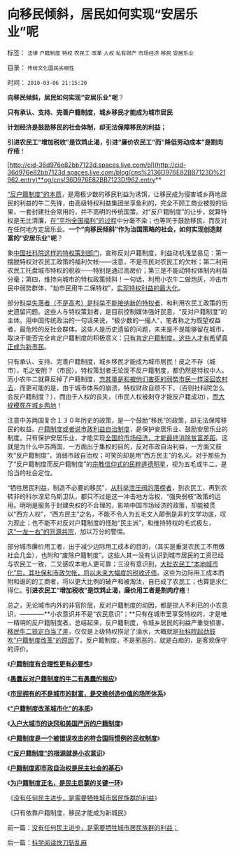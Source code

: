 # 向移民倾斜，居民如何实现“安居乐业”呢

标签： `法律` `户籍制度` `特权` `农民工` `改革` `人权` `私有财产` `市场经济` `移民` `安居乐业` 

目录： `传统文化国民劣根性`

时间： `2010-03-06 21:15:20`

**向移民倾斜，居民如何实现“安居乐业”呢**？

**只有承认、支持、完善户籍制度，城乡移民才能成为城市居民**

**计划经济是鼓励移民的社会体制，却无法保障移民的利益；**

**引进农民工“增加税收”是饮鸩止渴，引进“廉价农民工“而“降低劳动成本”是割肉疗疮**！

[http://cid-36d976e82bb7123d.spaces.live.com/bl](http://cid-36d976e82bb7123d.spaces.live.com/blog/cns%2136D976E82BB7123D%21962.entry)**og/cns!36D976E82BB7123D!962.entry**



[“反户籍制度”的本质](../../../2009/10/13/两千年社稷延寿之九字真言.md)，是用极少数的移民利益为诱饵，让移民成为侵害城乡两地居民的利益的牛二先锋，由高级特权利益集团坐享鱼利的，完全不顾工商业被毁的后果，一套封建社会常用的，并不高明的传统国策。对“反户籍制度”的让步，就算特权是无比清廉，[在“平均全国福利”的过程](../../../2009/9/7/全国无差别保障是注定失败的左倾计划经济公有制.md)中分毫不染；也等同于鼓励移民，而反对在任何地方定居乐业。**一个“向移民倾斜”作为治国策略的社会，如何实现创造财富的“安居乐业”呢**？

象[中国社科院这样的特权策划部门](../../../2009/6/5/社科院的户籍制度改革只不过是“均贫富”的倒退.md)，宣称反对户籍制度，利益动机浅显易见：第一摆脱特权对农民工政策的福利欠帐——注意，不是市民对农民工的欠帐；第二利用农民工托盘城市特权的税收——特别是通过高房价；第三是不能动特权体制内利益分毫；第四，维持向城市的特权政策倾斜！一句话，利用小农牛二做炮灰，冲击市民中弱势群体，“劫市民用牛二保特权”，[实现特权利益的最大化](../../../2009/8/1/特权二八定律，特权总令社会负担最大化.md)。

部分[科举失落者（不是高考）是科举不能接纳新的特权者](../../../2009/10/25/特权卫士生产线和怪胎民主派.md)，和利用农民工政策的历史遗留问题。这些人与特权策划者，是目前控制媒体强奸民意，“反对户籍制度”的主体。用中国传统政治的一句话来说，“极少数的一撮人”，笔者称之为既望权益者，最危险的反社会群体。这些人是历史遗留的问题，未来是不是能够留在城市，取决于能否完全肯定户籍制度的积极意义：[只有肯定户籍制度，这些人才有希望真正成为新市民](../../../2009/10/23/跳出城乡死亡循环的代价和对价.md)。

只有承认、支持、完善户籍制度，城乡移民才能成为城市居民！皮之不存（城市），毛之安附？（市民）。特权策划者无论反不反户籍制度，都仍然是特权中人。而小农牛二就算反掉了户籍制度，[充其量是和被他们害死的弱势市民一样滚回农村去](../../../2009/8/3/特权负担最大化定律城乡人口比例约束显而易见.md)，而更可能的是，由于城市体系的崩溃，特权财政自顾不下，（否则社科院怎么会反户籍制度？），而由于人权的丧失，（市民人权被剥夺才能反户籍成功），[而大规模死在城乡两地](../../../2009/8/4/城乡人口比例边际达成人道主义灾难的三个充分条件.md)！

注意中苏两国复合１３０年历史的政策，是一个鼓励“移民”的政策，却无法保障移民的权益。[户籍制度或者说市政利益自治制度](../../../2009/7/17/为什么自治型社会比管制型社会强大稳定得多.md)，是保护安居乐业、鼓励安居乐业的制度。只有保护安居乐业，才能实现[全国的市场经济，才能最终消除贫富差距](../../../2009/11/24/为什么市场经济能消除贫富差距.md)。这就是为什么中苏两国，一方面出于集权的目的，反对市政自治利益，一方面又鼓吹“反户籍制度”，消弱市政自治权；可笑的却是用“西方民主”的名义。对于那些为了“反户籍制度而反户籍制度”的[宗教信仰式的民粹道德明星](../../../2009/4/16/社会压力传递和媒体道德明星.md)，视为五毛或牛二，是恰当的社会定位。

“牺牲居民利益，制造不必要的移民”，[从科举泄压阀的落榜者](../../../2009/8/31/专治统制的泄压阀中的农村精英.md)，到农民工，再到农转非的科尔涅尼乌斯卫队，都只不过是这一冲击地方治权，“强央弱枝”政策的运用。明明是服务于封建央权的不合理的，影响中国市场经济的政策，却能被贯以“西方人权”，“西方民主”之名，不能不令人为五毛文人颠倒是非的文学功底，叹为观止；也不能不对反对户籍制度的怪胎“民主派”，和维持特权的毛式极左，[这“一左一右”的同源共宗](../../../2009/10/25/特权卫士生产线和怪胎民主派.md)，加以万分的警惕。

部分城市廉价用工者，出于减少边际用工成本的目的，（其实是垂涎农民工不用缴社会几金），也附和“废除户籍制度”。这些人其一没有认识到城市居民的工资已经与农民工一致，二又感叹本地人更可靠；三没有意识到，[大批农民工“本地城市化”后，其社保和市政欠帐，将以未来大幅度的税收还债](../../../2009/10/19/廉价劳动力岗位的本地供应有社会保障的性质.md)。这些为边际用工成本而附和谁的的工商者，将以更大比例的破产和被淘汰，自已成了农民工；也算是求仁得仁。**引进农民工“增加税收”是饮鸩止渴，廉价用工者是割肉疗疮**！

总之，无论城市内外的非官阶层，反对户籍制度的动因，都是损人不利已的小农意识，————**小农意识并不是“农民意识”；**只有在城市里享受特权的，才是唯一精明的反户籍制度者。总结起来，反户籍制度，令城乡居民的利益严重受损害，[移民牛二铁定白当了差](../../../2009/10/13/小农意识仇富牛二历史命运.md)，仅仅是上级特权捞足了油水，大概就是[社科院起劲鼓吹“户籍制度改革”的原因](../../../2009/6/5/社科院的户籍制度改革只不过是“均贫富”的倒退.md)了。反户籍制度，不是邪恶的，就是白痴的，是客观保守的评价。

《[**户籍制度有合理性更有必要性**](../../../2009/9/29/户籍制度的合理性和必要性专题讨论目录.md)》

《[**愚蠢反对户籍制度的牛二有愚蠢的报应**](../../../2010/1/27/愚蠢的人自然有愚蠢的报应.md)》

《[**市民拥有的不是城市的财富，是交换创造价值的场所体系**](../../../2010/1/29/市民拥有的不是城市的财富，是交换创造价值的场所体系.md)》

《[**“户籍制度改革城市化”的本质**](../../../2010/1/29/“户籍制度改革城市化”的本质是浩劫.md)》

《[**入户大城市的诀窍和美国严厉的户籍制度**](../../../2010/2/1/入户大城市的诀窍和美国严厉的户籍制度.md)》

《[**户籍制度是一个被错误攻击的符合国际惯例的民权制度**](../../../2010/3/4/户籍制度是被错误攻击的民权制度.md)》

《[**“反户籍制度”的根源就是小农意识**](../../../2010/3/5/“反户籍制度”的根源就是小农意识.md)》

《[**户籍制度即市政自治权是民主社会的基石**](../../../2010/3/5/户籍制度即市政自治权是民主社会的基石.md)》

《[**为户籍制度正名，是民主启蒙的关键一环**](../../../2010/3/6/为户籍制度正名，是民主启蒙的关键一环.md)》

《[没有任何民主进步，是需要牺牲城市居民族群的利益](../../../2010/3/6/没有任何民主进步，是需要牺牲城市居民族群的利益；.md)》

《只有依靠户籍制度，移民才能成为新城民》



前一篇：[没有任何民主进步，是需要牺牲城市居民族群的利益；](../../../2010/3/6/没有任何民主进步，是需要牺牲城市居民族群的利益；.md)

后一篇：[科学阅读快刀斩乱麻](../../../2010/3/7/科学阅读快刀斩乱麻.md)